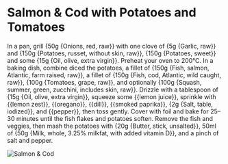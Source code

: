 # Salmon & Cod with Potatoes and Tomatoes

In a pan, grill {50g  {Onions, red, raw}} with one clove of {5g {Garlic, raw}} and {150g {Potatoes, russet, without skin, raw}}, {150g {Potatoes, sweet}} and some {15g {Oil, olive, extra virgin}}. Preheat your oven to 200°C. In a baking dish, combine diced the potatoes, a fillet of {150g {Fish, salmon, Atlantic, farm raised, raw}}, a fillet of {150g {Fish, cod, Atlantic, wild caught, raw}}, {100g {Tomatoes, grape, raw}}, and optionally {100g {Squash, summer, green, zucchini, includes skin, raw}}. Drizzle with a tablespoon of {15g {Oil, olive, extra virgin}}, squeeze some {{lemon juice}}, sprinkle with {{lemon zest}}, {{oregano}}, {{dill}}, {{smoked paprika}}, {2g {Salt, table, iodized}}, and {{pepper}}, then toss gently. Cover with foil and bake for 25–30 minutes until the fish flakes and potatoes soften. Remove the fish and veggies, then mash the potatoes with {20g {Butter, stick, unsalted}}, 50ml of {50g {Milk, whole, 3.25% milkfat, with added vitamin D}}, and a pinch of salt and pepper.

![Salmon & Cod](../../MealPlanner/meals/images/salmoncod.jpg)